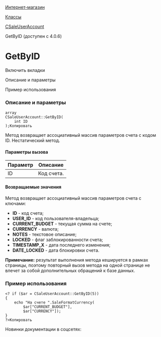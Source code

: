 [Интернет-магазин](/api_help/sale/index.php)

[Классы](/api_help/sale/classes/index.php)

[CSaleUserAccount](/api_help/sale/classes/csaleuseraccount/index.php)

GetByID (доступен с 4.0.6)

GetByID
=======

Включить вкладки

Описание и параметры

Пример использования

### Описание и параметры

```
array
CSaleUserAccount::GetByID(
	int ID
);Копировать
```

Метод возвращает ассоциативный массив параметров счета с кодом ID. Нестатический метод.

#### Параметры вызова

| Параметр | Описание |
| --- | --- |
| ID | Код счета. |

#### Возвращаемые значения

Метод возвращает ассоциативный массив параметров счета с ключами:

* **ID** - код счета;
* **USER\_ID** - код пользователя-владельца;
* **CURRENT\_BUDGET** - текущая сумма на счете;
* **CURRENCY** - валюта;
* **NOTES** - текстовое описание;
* **LOCKED** - флаг заблокированности счета;
* **TIMESTAMP\_X** - дата последнего изменения;
* **DATE\_LOCKED** - дата блокировки счета.

**Примечание:** результат выполнения метода кешируется в рамках страницы, поэтому повторный вызов метода на одной странице не влечет за собой дополнительных обращений к базе данных.

### Пример использования

```
<? if ($ar = CSaleUserAccount::GetByID(5)) 
{ 
	echo "На счете ".SaleFormatCurrency(
		$ar["CURRENT_BUDGET"], 
		$ar["CURRENCY"]); 
} 
?>Копировать
```

Новинки документации в соцсетях: